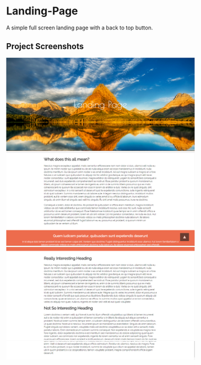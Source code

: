 # Landing-Page
A simple full screen landing page with a back to top button.

## Project Screenshots

![Screenshot](https://raw.githubusercontent.com/DaBhai13/Landing-Page/master/img/Screenshot-1.png)
![Screenshot](https://raw.githubusercontent.com/DaBhai13/Landing-Page/master/img/Screenshot2.png)
![Screenshot](https://raw.githubusercontent.com/DaBhai13/Landing-Page/master/img/Screenshot-3.png)
![Screenshot](https://raw.githubusercontent.com/DaBhai13/Landing-Page/master/img/Screenshot-4.png)